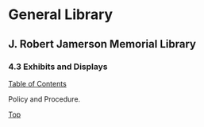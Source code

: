 [0]: /README.md
[4.3]: exhibits-and-displays.md

# General Library
## J. Robert Jamerson Memorial Library
### 4.3 Exhibits and Displays
[Table of Contents][0]

Policy and Procedure.

[Top][4.3]